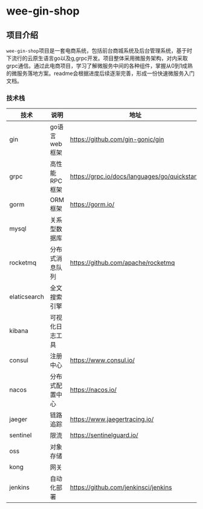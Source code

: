 # wee-gin-shop

## 项目介绍
`wee-gin-shop`项目是一套电商系统，包括前台商城系统及后台管理系统，基于时下流行的云原生语言go以及g,grpc开发。项目整体采用微服务架构，对内采取grpc通信。通过此电商项目，学习了解微服务中间的各种组件，掌握从0到1成熟的微服务落地方案。readme会根据进度后续逐渐完善，形成一份快速微服务入门文档。
### 技术栈
| 技术                 | 说明                | 地址                                       
| -------------------- | -------------------------------------- | ---------------------------------------------- |
|gin|go语言web框架| https://github.com/gin-gonic/gin
|grpc|高性能RPC框架|https://grpc.io/docs/languages/go/quickstart/
|gorm|ORM框架|https://gorm.io/|
|mysql|关系型数据库|
|rocketmq|分布式消息队列|https://github.com/apache/rocketmq
|elaticsearch|全文搜索引擎
|kibana|可视化日志工具
|consul|注册中心|https://www.consul.io/
|nacos|分布式配置中心|https://nacos.io/
|jaeger|链路追踪|https://www.jaegertracing.io/
|sentinel|限流|https://sentinelguard.io/
|oss|对象存储|
|kong|网关
|jenkins|自动化部署|https://github.com/jenkinsci/jenkins


